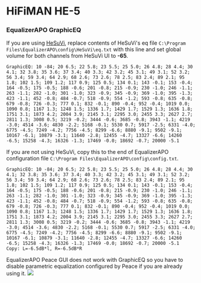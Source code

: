 # HiFiMAN HE-5
### EqualizerAPO GraphicEQ
If you are using [HeSuVi](https://sourceforge.net/projects/hesuvi/), replace contents of HeSuVi's eq file `C:\Program Files\EqualizerAPO\config\HeSuVi\eq.txt` with this line and set global volume for both channels from HeSuVi UI to **-65**.
```
GraphicEQ: 10 -84; 20 6.5; 22 5.8; 23 5.5; 25 5.0; 26 4.8; 28 4.4; 30 4.1; 32 3.8; 35 3.6; 37 3.4; 40 3.3; 42 3.2; 45 3.1; 49 3.1; 52 3.2; 56 3.4; 59 3.4; 64 2.9; 68 2.6; 73 2.6; 78 2.5; 83 2.4; 89 2.1; 95 1.8; 102 1.5; 109 1.2; 117 0.9; 125 0.5; 134 0.1; 143 -0.1; 153 -0.4; 164 -0.5; 175 -0.5; 188 -0.6; 201 -0.8; 215 -0.9; 230 -1.0; 246 -1.1; 263 -1.1; 282 -1.0; 301 -1.0; 323 -0.9; 345 -0.9; 369 -1.0; 395 -1.3; 423 -1.1; 452 -0.8; 484 -0.7; 518 -0.9; 554 -1.2; 593 -0.8; 635 -0.8; 679 -0.8; 726 -0.3; 777 0.1; 832 -0.1; 890 -0.4; 952 -0.4; 1019 0.0; 1090 0.8; 1167 1.3; 1248 1.5; 1336 1.7; 1429 1.7; 1529 1.3; 1636 1.8; 1751 3.1; 1873 4.2; 2004 3.9; 2145 3.1; 2295 3.0; 2455 3.3; 2627 2.7; 2811 1.3; 3008 0.5; 3219 -0.2; 3444 -0.6; 3685 -0.8; 3943 -1.1; 4219 -3.0; 4514 -3.6; 4830 -2.2; 5168 -0.1; 5530 0.7; 5917 -2.5; 6331 -4.0; 6775 -4.5; 7249 -4.2; 7756 -4.5; 8299 -6.6; 8880 -9.1; 9502 -9.1; 10167 -6.1; 10879 -3.1; 11640 -2.8; 12455 -4.7; 13327 -6.6; 14260 -6.5; 15258 -4.3; 16326 -1.3; 17469 -0.0; 18692 -0.7; 20000 -5.1
```
If you are not using HeSuVi, copy this to the end of EqualizerAPO configuration file `C:\Program Files\EqualizerAPO\config\config.txt`.
```
GraphicEQ: 10 -84; 20 6.5; 22 5.8; 23 5.5; 25 5.0; 26 4.8; 28 4.4; 30 4.1; 32 3.8; 35 3.6; 37 3.4; 40 3.3; 42 3.2; 45 3.1; 49 3.1; 52 3.2; 56 3.4; 59 3.4; 64 2.9; 68 2.6; 73 2.6; 78 2.5; 83 2.4; 89 2.1; 95 1.8; 102 1.5; 109 1.2; 117 0.9; 125 0.5; 134 0.1; 143 -0.1; 153 -0.4; 164 -0.5; 175 -0.5; 188 -0.6; 201 -0.8; 215 -0.9; 230 -1.0; 246 -1.1; 263 -1.1; 282 -1.0; 301 -1.0; 323 -0.9; 345 -0.9; 369 -1.0; 395 -1.3; 423 -1.1; 452 -0.8; 484 -0.7; 518 -0.9; 554 -1.2; 593 -0.8; 635 -0.8; 679 -0.8; 726 -0.3; 777 0.1; 832 -0.1; 890 -0.4; 952 -0.4; 1019 0.0; 1090 0.8; 1167 1.3; 1248 1.5; 1336 1.7; 1429 1.7; 1529 1.3; 1636 1.8; 1751 3.1; 1873 4.2; 2004 3.9; 2145 3.1; 2295 3.0; 2455 3.3; 2627 2.7; 2811 1.3; 3008 0.5; 3219 -0.2; 3444 -0.6; 3685 -0.8; 3943 -1.1; 4219 -3.0; 4514 -3.6; 4830 -2.2; 5168 -0.1; 5530 0.7; 5917 -2.5; 6331 -4.0; 6775 -4.5; 7249 -4.2; 7756 -4.5; 8299 -6.6; 8880 -9.1; 9502 -9.1; 10167 -6.1; 10879 -3.1; 11640 -2.8; 12455 -4.7; 13327 -6.6; 14260 -6.5; 15258 -4.3; 16326 -1.3; 17469 -0.0; 18692 -0.7; 20000 -5.1
Copy: L=-6.5dB*l, R=-6.5dB*R
```
EqualizerAPO Peace GUI does not work with GraphicEQ so you have to disable parametric equalization configured by Peace if you are already using it.
![](https://raw.githubusercontent.com/jaakkopasanen/AutoEq/master/results/SBAF-Serious/innerfidelity/onear/HiFiMAN%20HE-5/HiFiMAN%20HE-5.png)
